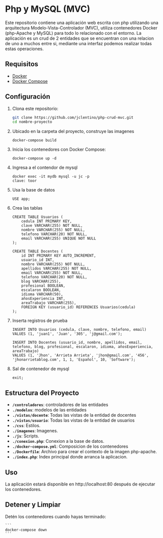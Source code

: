 # Php y MySQL (MVC) 

Este repositorio contiene una aplicación web escrita con php utilizando una arquitectura Modelo-Vista-Controlador (MVC), utiliza contenedores Docker (php-Apache y MySQL) para todo lo relacionado con el entorno. La aplicación es un crud de 2 entidades que se encuentran con una relacion de uno a muchos entre si, mediante una interfaz podemos realizar todas estas operaciones.

## Requisitos

- [Docker](https://www.docker.com/get-started)
- [Docker Compose](https://docs.docker.com/compose/install/)

## Configuración

1. Clona este repositorio:

    ```bash
    git clone https://github.com/jclentino/php-crud-mvc.git
    cd nombre-proyecto
    ```

2. Ubicado en la carpeta del proyecto, construye las imagenes 

    ```
    docker-compose build
    ```

3. Inicia los contenedores con Docker Compose:

    ```
    docker-compose up -d
    ```
4. Ingresa a el contendor de mysql 
    
    ```
    docker exec -it mydb mysql -u jc -p
    clave: toor 
    ```

5. Usa la base de datos 

    ```
    USE app; 
    ```

6. Crea las tablas 
   
    ```
    CREATE TABLE Usuarios (
        cedula INT PRIMARY KEY,
        clave VARCHAR(255) NOT NULL,
        nombre VARCHAR(255) NOT NULL,
        telefono VARCHAR(20) NOT NULL,
        email VARCHAR(255) UNIQUE NOT NULL
    );

    CREATE TABLE Docentes (
        id INT PRIMARY KEY AUTO_INCREMENT,
        usuario_id INT,
        nombre VARCHAR(255) NOT NULL,
        apellidos VARCHAR(255) NOT NULL,
        email VARCHAR(255) NOT NULL,
        telefono VARCHAR(20) NOT NULL,
        blog VARCHAR(255),
        profesional BOOLEAN,
        escalaron BOOLEAN,
        idioma VARCHAR(50),
        añosExperiencia INT,
        areaTrabajo VARCHAR(255),
        FOREIGN KEY (usuario_id) REFERENCES Usuarios(cedula)
    ); 
    ```

7. Inserta registros de prueba 

    ```
    INSERT INTO Usuarios (cedula, clave, nombre, telefono, email)
    VALUES (1, 'juan1', 'Juan', '305', 'j@gmail.com');

    INSERT INTO Docentes (usuario_id, nombre, apellidos, email, telefono, blog, profesional, escalaron, idioma, añosExperiencia, areaTrabajo)
    VALUES (1, 'Jhon', 'Arrieta Arrieta', 'jhon@gmail.com', '456', 'jhonarrietablog.com', 1, 1, 'Español', 10, 'Software');
    ```

8. Sal de contenedor de mysql 

    ```
    exit;     
    ```

## Estructura del Proyecto

- **`/controladores`**: controladores de las entidades 
- **`./modelos`**: modelos de las entidades 
- **`./vistas/docente`**: Todas las vistas de la entidad de docentes 
- **`./vistas/usuario`**: Todas las vistas de la entidad de usuarios 
- **`./css`**: Estilos.
- **`./imagenes`**: Imagenes.
- **`./js`**: Scripts.
- **`./conexion.php`**: Conexion a la base de datos.
- **`./docker-compose.yml`**: Composicion de los contenedores 
- **`./Dockerfile`**: Archivo para crear el contexto de la imagen php-apache.
- **`./index.php`**: Index principal donde arranca la aplicacion.


## Uso

La aplicación estará disponible en http://localhost:80 después de ejecutar los contenedores.

## Detener y Limpiar

Detén los contenedores cuando hayas terminado:
    
    ```
    docker-compose down
    ```

